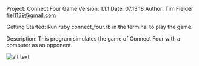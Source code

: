 Project: Connect Four Game
Version: 1.1.1
Date: 07.13.18
Author: Tim Fielder fiel1139@gmail.com

Getting Started:
Run ruby connect_four.rb in the terminal to play the game.

Description:
This program simulates the game of Connect Four with a computer as an opponent.

![alt text](https://media.giphy.com/media/1sSWWMNnaZLlm/giphy.gif)

